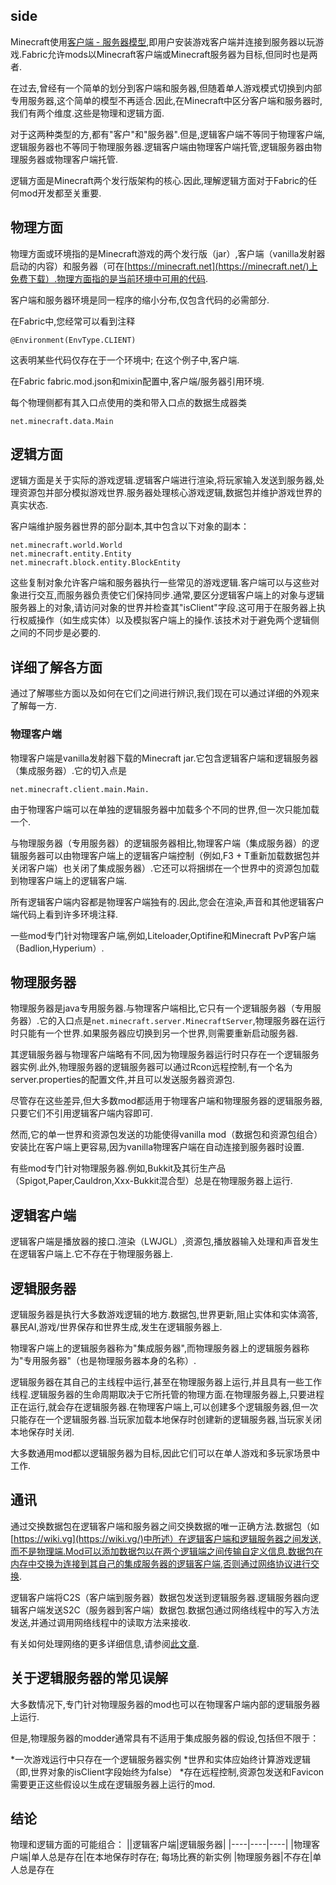 ## side
Minecraft使用[客户端 - 服务器模型](https://en.wikipedia.org/wiki/Client%E2%80%93server_model),即用户安装游戏客户端并连接到服务器以玩游戏.Fabric允许mods以Minecraft客户端或Minecraft服务器为目标,但同时也是两者.

在过去,曾经有一个简单的划分到客户端和服务器,但随着单人游戏模式切换到内部专用服务器,这个简单的模型不再适合.因此,在Minecraft中区分客户端和服务器时,我们有两个维度.这些是物理和逻辑方面.

对于这两种类型的方,都有"客户"和"服务器".但是,逻辑客户端不等同于物理客户端,逻辑服务器也不等同于物理服务器.逻辑客户端由物理客户端托管,逻辑服务器由物理服务器或物理客户端托管.

逻辑方面是Minecraft两个发行版架构的核心.因此,理解逻辑方面对于Fabric的任何mod开发都至关重要.

## 物理方面

物理方面或环境指的是Minecraft游戏的两个发行版（jar）,客户端（vanilla发射器启动的内容）和服务器（可在[https://minecraft.net](https://minecraft.net/)上免费下载）.物理方面指的是当前环境中可用的代码.

客户端和服务器环境是同一程序的缩小分布,仅包含代码的必需部分.

在Fabric中,您经常可以看到注释
``` key
@Environment(EnvType.CLIENT)
```
这表明某些代码仅存在于一个环境中; 在这个例子中,客户端.

在Fabric fabric.mod.json和mixin配置中,客户端/服务器引用环境.

每个物理侧都有其入口点使用的类和带入口点的数据生成器类
``` key
net.minecraft.data.Main
```

## 逻辑方面
逻辑方面是关于实际的游戏逻辑.逻辑客户端进行渲染,将玩家输入发送到服务器,处理资源包并部分模拟游戏世界.服务器处理核心游戏逻辑,数据包并维护游戏世界的真实状态.

客户端维护服务器世界的部分副本,其中包含以下对象的副本：
``` key
net.minecraft.world.World 
net.minecraft.entity.Entity 
net.minecraft.block.entity.BlockEntity
```
这些复制对象允许客户端和服务器执行一些常见的游戏逻辑.客户端可以与这些对象进行交互,而服务器负责使它们保持同步.通常,要区分逻辑客户端上的对象与逻辑服务器上的对象,请访问对象的世界并检查其"isClient"字段.这可用于在服务器上执行权威操作（如生成实体）以及模拟客户端上的操作.该技术对于避免两个逻辑侧之间的不同步是必要的.
## 详细了解各方面
通过了解哪些方面以及如何在它们之间进行辨识,我们现在可以通过详细的外观来了解每一方.

### 物理客户端
物理客户端是vanilla发射器下载的Minecraft jar.它包含逻辑客户端和逻辑服务器（集成服务器）.它的切入点是
``` key
net.minecraft.client.main.Main.
```

由于物理客户端可以在单独的逻辑服务器中加载多个不同的世界,但一次只能加载一个.

与物理服务器（专用服务器）的逻辑服务器相比,物理客户端（集成服务器）的逻辑服务器可以由物理客户端上的逻辑客户端控制（例如,F3 + T重新加载数据包并关闭客户端）也关闭了集成服务器）.它还可以将捆绑在一个世界中的资源包加载到物理客户端上的逻辑客户端.

所有逻辑客户端内容都是物理客户端独有的.因此,您会在渲染,声音和其他逻辑客户端代码上看到许多环境注释.

一些mod专门针对物理客户端,例如,Liteloader,Optifine和Minecraft PvP客户端（Badlion,Hyperium）.

## 物理服务器
物理服务器是java专用服务器.与物理客户端相比,它只有一个逻辑服务器（专用服务器）.它的入口点是`net.minecraft.server.MinecraftServer`,物理服务器在运行时只能有一个世界.如果服务器应切换到另一个世界,则需要重新启动服务器.

其逻辑服务器与物理客户端略有不同,因为物理服务器运行时只存在一个逻辑服务器实例.此外,物理服务器的逻辑服务器可以通过Rcon远程控制,有一个名为server.properties的配置文件,并且可以发送服务器资源包.

尽管存在这些差异,但大多数mod都适用于物理客户端和物理服务器的逻辑服务器,只要它们不引用逻辑客户端内容即可.

然而,它的单一世界和资源包发送的功能使得vanilla mod（数据包和资源包组合）安装比在客户端上更容易,因为vanilla物理客户端在自动连接到服务器时设置.

有些mod专门针对物理服务器.例如,Bukkit及其衍生产品（Spigot,Paper,Cauldron,Xxx-Bukkit混合型）总是在物理服务器上运行.

## 逻辑客户端
逻辑客户端是播放器的接口.渲染（LWJGL）,资源包,播放器输入处理和声音发生在逻辑客户端上.它不存在于物理服务器上.

## 逻辑服务器
逻辑服务器是执行大多数游戏逻辑的地方.数据包,世界更新,阻止实体和实体滴答,暴民AI,游戏/世界保存和世界生成,发生在逻辑服务器上.

物理客户端上的逻辑服务器称为"集成服务器",而物理服务器上的逻辑服务器称为"专用服务器"（也是物理服务器本身的名称）.

逻辑服务器在其自己的主线程中运行,甚至在物理服务器上运行,并且具有一些工作线程.逻辑服务器的生命周期取决于它所托管的物理方面.在物理服务器上,只要进程正在运行,就会存在逻辑服务器.在物理客户端上,可以创建多个逻辑服务器,但一次只能存在一个逻辑服务器.当玩家加载本地保存时创建新的逻辑服务器,当玩家关闭本地保存时关闭.

大多数通用mod都以逻辑服务器为目标,因此它们可以在单人游戏和多玩家场景中工作.

## 通讯
通过交换数据包在逻辑客户端和服务器之间交换数据的唯一正确方法.数据包（如[https://wiki.vg](https://wiki.vg/)中所述）在逻辑客户端和逻辑服务器之间发送,而不是物理端.Mod可以添加数据包以在两个逻辑端之间传输自定义信息.数据包在内存中交换为连接到其自己的集成服务器的逻辑客户端,否则通过网络协议进行交换.

逻辑客户端将C2S（客户端到服务器）数据包发送到逻辑服务器.逻辑服务器向逻辑客户端发送S2C（服务器到客户端）数据包.数据包通过网络线程中的写入方法发送,并通过调用网络线程中的读取方法来接收.

有关如何处理网络的更多详细信息,请参阅[此文章](https://fabricmc.net/wiki/tutorial:networking).

## 关于逻辑服务器的常见误解
大多数情况下,专门针对物理服务器的mod也可以在物理客户端内部的逻辑服务器上运行.

但是,物理服务器的modder通常具有不适用于集成服务器的假设,包括但不限于：

*一次游戏运行中只存在一个逻辑服务器实例
*世界和实体应始终计算游戏逻辑（即,世界对象的isClient字段始终为false）
*存在远程控制,资源包发送和Favicon
需要更正这些假设以生成在逻辑服务器上运行的mod.
## 结论
物理和逻辑方面的可能组合：
||逻辑客户端|逻辑服务器|
|----|----|----|
|物理客户端|单人总是存在|在本地保存时存在; 每场比赛的新实例
|物理服务器|不存在|单人总是存在